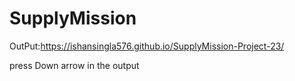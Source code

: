 # SupplyMission
OutPut:https://ishansingla576.github.io/SupplyMission-Project-23/

press Down arrow in the output

